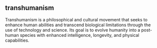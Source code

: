 ## transhumanism
Transhumanism is a philosophical and cultural movement that seeks to enhance human abilities and transcend biological limitations through the use of technology and science. Its goal is to evolve humanity into a post-human species with enhanced intelligence, longevity, and physical capabilities.

